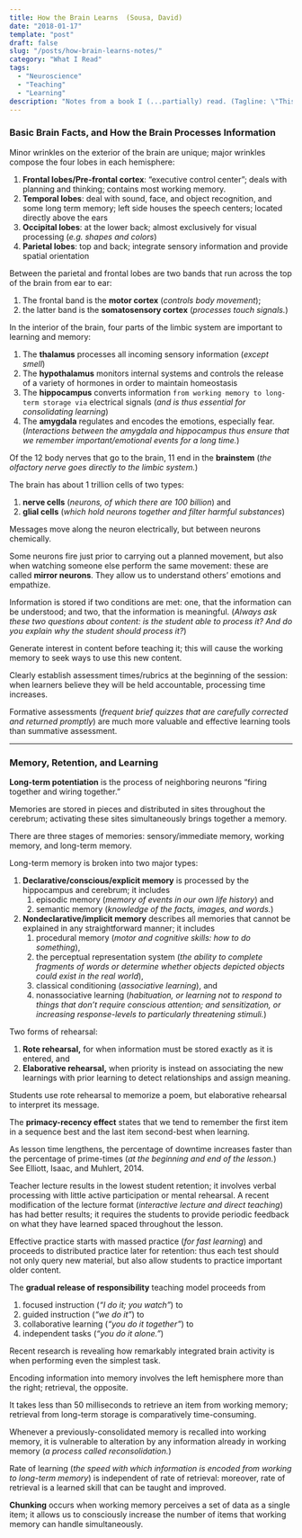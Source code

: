```yaml
---
title: How the Brain Learns  (Sousa, David)
date: "2018-01-17"
template: "post"
draft: false
slug: "/posts/how-brain-learns-notes/"
category: "What I Read"
tags:
  - "Neuroscience"
  - "Teaching"
  - "Learning"
description: "Notes from a book I (...partially) read. (Tagline: \"This bestselling text integrates recent developments in neuroscience, education, and psychology to translate new findings into effective classroom strategies and activities.\")"
---
```


### Basic Brain Facts, and How the Brain Processes Information

Minor wrinkles on the exterior of the brain are unique; major wrinkles compose the four lobes in each hemisphere:

1.  **Frontal lobes/Pre-frontal cortex**: “executive control center”; deals with planning and thinking; contains most working memory.
2.  **Temporal lobes**: deal with sound, face, and object recognition, and some long term memory; left side houses the speech centers; located directly above the ears
3.  **Occipital lobes**: at the lower back; almost exclusively for visual processing (_e.g. shapes and colors_)
4.  **Parietal lobes**: top and back; integrate sensory information and provide spatial orientation

Between the parietal and frontal lobes are two bands that run across the top of the brain from ear to ear:

1.  The frontal band is the **motor cortex** (_controls body movement_);
2.  the latter band is the **somatosensory cortex** (_processes touch signals._)

In the interior of the brain, four parts of the limbic system are important to learning and memory:

1.  The **thalamus** processes all incoming sensory information (_except smell_)
2.  The **hypothalamus** monitors internal systems and controls the release of a variety of hormones in order to maintain homeostasis
3.  The **hippocampus** converts information `from working memory to long-term storage via` electrical signals (_and is thus essential for consolidating learning_)
4.  The **amygdala** regulates and encodes the emotions, especially fear. (_Interactions between the amygdala and hippocampus thus ensure that we remember important/emotional events for a long time._)

Of the 12 body nerves that go to the brain, 11 end in the **brainstem** (_the olfactory nerve goes directly to the limbic system._)

The brain has about 1 trillion cells of two types: 
1. **nerve cells** (_neurons, of which there are 100 billion_) and 
2. **glial cells** (_which hold neurons together and filter harmful substances_)

Messages move along the neuron electrically, but between neurons chemically.

Some neurons fire just prior to carrying out a planned movement, but also when watching someone else perform the same movement: these are called **mirror neurons**. They allow us to understand others’ emotions and empathize.

Information is stored if two conditions are met: one, that the information can be understood; and two, that the information is meaningful. (_Always ask these two questions about content: is the student able to process it? And do you explain why the student should process it?_)

Generate interest in content before teaching it; this will cause the working memory to seek ways to use this new content.

Clearly establish assessment times/rubrics at the beginning of the session: when learners believe they will be held accountable, processing time increases.

Formative assessments (_frequent brief quizzes that are carefully corrected and returned promptly_) are much more valuable and effective learning tools than summative assessment.

* * *

### Memory, Retention, and Learning

**Long-term potentiation** is the process of neighboring neurons “firing together and wiring together.”

Memories are stored in pieces and distributed in sites throughout the cerebrum; activating these sites simultaneously brings together a memory.

There are three stages of memories: sensory/immediate memory, working memory, and long-term memory. 

Long-term memory is broken into two major types:
1.  **Declarative/conscious/explicit memory** is processed by the hippocampus and cerebrum; it includes
    1.  episodic memory (_memory of events in our own life history_) and
    2.  semantic memory (_knowledge of the facts, images, and words._)
2.  **Nondeclarative/implicit memory** describes all memories that cannot be explained in any straightforward manner; it includes
    1.  procedural memory (_motor and cognitive skills: how to do something_),
    2.  the perceptual representation system (_the ability to complete fragments of words or determine whether objects depicted objects could exist in the real world_),
    3.  classical conditioning (_associative learning_), and
    4.  nonassociative learning (_habituation, or learning not to respond to things that don’t require conscious attention; and sensitization, or increasing response-levels to particularly threatening stimuli._)

Two forms of rehearsal:

1.  **Rote rehearsal,** for when information must be stored exactly as it is entered, and
2.  **Elaborative rehearsal,** when priority is instead on associating the new learnings with prior learning to detect relationships and assign meaning. 

Students use rote rehearsal to memorize a poem, but elaborative rehearsal to interpret its message.

The **primacy-recency effect** states that we tend to remember the first item in a sequence best and the last item second-best when learning.

As lesson time lengthens, the percentage of downtime increases faster than the percentage of prime-times (_at the beginning and end of the lesson._) See Elliott, Isaac, and Muhlert, 2014.

Teacher lecture results in the lowest student retention; it involves verbal processing with little active participation or mental rehearsal. A recent modification of the lecture format (_interactive lecture and direct teaching_) has had better results; it requires the students to provide periodic feedback on what they have learned spaced throughout the lesson.

Effective practice starts with massed practice (_for fast learning_) and proceeds to distributed practice later for retention: thus each test should not only query new material, but also allow students to practice important older content.

The **gradual release of responsibility** teaching model proceeds from
1.  focused instruction (_“I do it; you watch”_) to
2.  guided instruction (_“we do it”_) to
3.  collaborative learning (_“you do it together”_) to
4.  independent tasks (_“you do it alone.”_)

Recent research is revealing how remarkably integrated brain activity is when performing even the simplest task.

Encoding information into memory involves the left hemisphere more than the right; retrieval, the opposite.

It takes less than 50 milliseconds to retrieve an item from working memory; retrieval from long-term storage is comparatively time-consuming.

Whenever a previously-consolidated memory is recalled into working memory, it is vulnerable to alteration by any information already in working memory (_a process called reconsolidation._)

Rate of learning (_the speed with which information is encoded from working to long-term memory_) is independent of rate of retrieval: moreover, rate of retrieval is a learned skill that can be taught and improved.

**Chunking** occurs when working memory perceives a set of data as a single item; it allows us to consciously increase the number of items that working memory can handle simultaneously.
